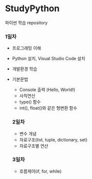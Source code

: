 # StudyPython
파이썬 학습 repository


### 1일차
- 프로그래밍 이해
- Python 설치, Visual Studio Code 설치
- 개발환경 학습
- 기본문법
  - Console 출력 (Hello, World!)
  - 사칙연산
  - type() 함수
  - int(), float()와 같은 형변환 함수

  ### 2일차
  - 변수 개념
  - 자료구조(list, tuple, dictionary, set)
  - 자료구조별 연산

  ### 3일차
  - 흐름제어(if, for, while)